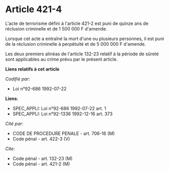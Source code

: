 # Article 421-4

L'acte de terrorisme défini à l'article 421-2 est puni de quinze ans de réclusion criminelle et de 1 500 000 F d'amende.

Lorsque cet acte a entraîné la mort d'une ou plusieurs personnes, il est puni de la réclusion criminelle à perpétuité et de 5
000 000 F d'amende.

Les deux premiers alinéas de l'article 132-23 relatif à la période de sûreté sont applicables au crime prévu par le présent
article.

**Liens relatifs à cet article**

_Codifié par_:

  - Loi n°92-686 1992-07-22

**Liens**:

  - SPEC_APPLI: Loi n°92-686 1992-07-22 art. 1
  - SPEC_APPLI: Loi n°92-1336 1992-12-16 art. 373

_Cité par_:

  - CODE DE PROCEDURE PENALE - art. 706-16 (M)
  - Code pénal - art. 422-3 (V)

_Cite_:

  - Code pénal - art. 132-23 (M)
  - Code pénal - art. 421-2 (M)
